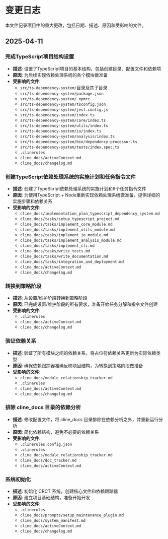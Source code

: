 # 变更日志

本文件记录项目中的重大更改，包括日期、描述、原因和受影响的文件。

## 2025-04-11
### 完成TypeScript项目结构设置
- **描述**: 设置了TypeScript项目的基本结构，包括创建目录、配置文件和依赖项
- **原因**: 为后续实现依赖处理系统的各个模块做准备
- **受影响的文件**:
  - `src/ts-dependency-system/`目录及其子目录
  - `src/ts-dependency-system/package.json`
  - `src/ts-dependency-system/.npmrc`
  - `src/ts-dependency-system/tsconfig.json`
  - `src/ts-dependency-system/jest.config.js`
  - `src/ts-dependency-system/index.ts`
  - `src/ts-dependency-system/core/index.ts`
  - `src/ts-dependency-system/utils/index.ts`
  - `src/ts-dependency-system/io/index.ts`
  - `src/ts-dependency-system/analysis/index.ts`
  - `src/ts-dependency-system/bin/dependency-processor.ts`
  - `src/ts-dependency-system/tests/index.spec.ts`
  - `.clinerules`
  - `cline_docs/activeContext.md`
  - `cline_docs/changelog.md`

### 创建TypeScript依赖处理系统的实施计划和任务指令文件
- **描述**: 创建了TypeScript依赖处理系统的实施计划和9个任务指令文件
- **原因**: 为使用TypeScript + Node重新实现依赖处理系统做准备，提供详细的实施步骤和依赖关系
- **受影响的文件**:
  - `cline_docs/implementation_plan_typescript_dependency_system.md`
  - `cline_docs/tasks/setup_typescript_project.md`
  - `cline_docs/tasks/implement_core_module.md`
  - `cline_docs/tasks/implement_utils_module.md`
  - `cline_docs/tasks/implement_io_module.md`
  - `cline_docs/tasks/implement_analysis_module.md`
  - `cline_docs/tasks/implement_cli.md`
  - `cline_docs/tasks/write_tests.md`
  - `cline_docs/tasks/write_documentation.md`
  - `cline_docs/tasks/integration_and_deployment.md`
  - `cline_docs/activeContext.md`
  - `cline_docs/changelog.md`

### 转换到策略阶段
- **描述**: 从设置/维护阶段转换到策略阶段
- **原因**: 已完成设置/维护阶段的所有要求，准备开始任务分解和指令文件创建
- **受影响的文件**:
  - `.clinerules`
  - `cline_docs/activeContext.md`
  - `cline_docs/changelog.md`

### 验证依赖关系
- **描述**: 验证了所有模块之间的依赖关系，将占位符依赖关系更新为实际依赖类型
- **原因**: 确保依赖跟踪器准确反映项目结构，为转换到策略阶段做准备
- **受影响的文件**:
  - `cline_docs/module_relationship_tracker.md`
  - `.clinerules`
  - `cline_docs/activeContext.md`
  - `cline_docs/changelog.md`

### 排除 cline_docs 目录的依赖分析
- **描述**: 修改配置文件，将 cline_docs 目录排除在依赖分析之外，并重新运行分析
- **原因**: 简化依赖结构，避免不必要的依赖关系
- **受影响的文件**:
  - `.clinerules.config.json`
  - `.clinerules`
  - `cline_docs/module_relationship_tracker.md`
  - `cline_docs/doc_tracker.md`
  - `cline_docs/activeContext.md`

### 系统初始化
- **描述**: 初始化 CRCT 系统，创建核心文件和依赖跟踪器
- **原因**: 建立项目基础结构，准备开始开发
- **受影响的文件**:
  - `.clinerules`
  - `cline_docs/prompts/setup_maintenance_plugin.md`
  - `cline_docs/system_manifest.md`
  - `cline_docs/activeContext.md`
  - `cline_docs/changelog.md`